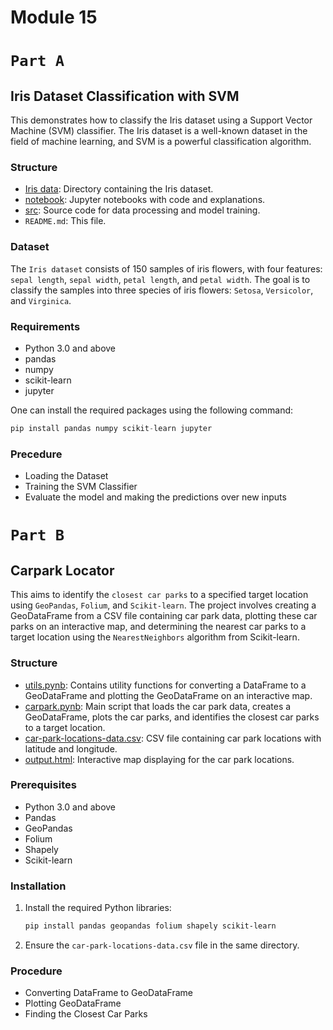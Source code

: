 # Module 15
# `Part A`
## Iris Dataset Classification with SVM

This demonstrates how to classify the Iris dataset using a Support Vector Machine (SVM) classifier. The Iris dataset is a well-known dataset in the field of machine learning, and SVM is a powerful classification algorithm.

### Structure

- [Iris data](https://github.com/partha-sakha-paul/python-course/blob/main/module%2015%20machine_learning/iris.data): Directory containing the Iris dataset.
- [notebook](https://github.com/partha-sakha-paul/python-course/blob/main/module%2015%20machine_learning/iris.ipynb): Jupyter notebooks with code and explanations.
- [src](https://github.com/partha-sakha-paul/python-course/blob/main/module%2015%20machine_learning/iris.py): Source code for data processing and model training.
- `README.md`: This file.

### Dataset

The `Iris dataset` consists of 150 samples of iris flowers, with four features: `sepal length`, `sepal width`, `petal length`, and `petal width`. The goal is to classify the samples into three species of iris flowers: `Setosa`, `Versicolor`, and `Virginica`.

### Requirements
- Python 3.0 and above
- pandas
- numpy
- scikit-learn
- jupyter

One can install the required packages using the following command:

```python
pip install pandas numpy scikit-learn jupyter
```
### Precedure
- Loading the Dataset
- Training the SVM Classifier
- Evaluate the model and making the predictions over new inputs

# `Part B`
## Carpark Locator

This aims to identify the `closest car parks` to a specified target location using `GeoPandas`, `Folium`, and `Scikit-learn`. The project involves creating a GeoDataFrame from a CSV file containing car park data, plotting these car parks on an interactive map, and determining the nearest car parks to a target location using the `NearestNeighbors` algorithm from Scikit-learn.

### Structure

- [utils.pynb](https://github.com/partha-sakha-paul/python-course/blob/main/module%2015%20machine_learning/utils.ipynb): Contains utility functions for converting a DataFrame to a GeoDataFrame and plotting the GeoDataFrame on an interactive map.
- [carpark.pynb](https://github.com/partha-sakha-paul/python-course/blob/main/module%2015%20machine_learning/carpark.ipynb): Main script that loads the car park data, creates a GeoDataFrame, plots the car parks, and identifies the closest car parks to a target location.
- [car-park-locations-data.csv](https://github.com/partha-sakha-paul/python-course/blob/main/module%2015%20machine_learning/car-park-locations-data.csv): CSV file containing car park locations with latitude and longitude.
- [output.html](https://github.com/partha-sakha-paul/python-course/blob/main/module%2015%20machine_learning/output.html): Interactive map displaying for the car park locations.

### Prerequisites

- Python 3.0 and above
- Pandas
- GeoPandas
- Folium
- Shapely
- Scikit-learn

### Installation

1. Install the required Python libraries:
    ```bash
    pip install pandas geopandas folium shapely scikit-learn
    ```

2. Ensure the `car-park-locations-data.csv` file in the same directory.

### Procedure
- Converting DataFrame to GeoDataFrame
- Plotting GeoDataFrame
- Finding the Closest Car Parks
